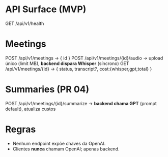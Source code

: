 # API Surface (MVP)
GET  /api/v1/health

# Meetings
POST /api/v1/meetings                 -> { id }
POST /api/v1/meetings/{id}/audio      -> upload único (limit MB), **backend dispara Whisper** (síncrono)
GET  /api/v1/meetings/{id}            -> { status, transcript?, cost:{whisper,gpt,total} }

# Summaries (PR 04)
POST /api/v1/meetings/{id}/summarize  -> **backend chama GPT** (prompt default), atualiza custos

# Regras
- Nenhum endpoint expõe chaves da OpenAI.
- Clientes **nunca** chamam OpenAI; apenas backend.
